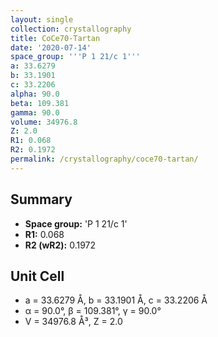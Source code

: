 ```yaml
---
layout: single
collection: crystallography
title: CoCe70-Tartan
date: '2020-07-14'
space_group: '''P 1 21/c 1'''
a: 33.6279
b: 33.1901
c: 33.2206
alpha: 90.0
beta: 109.381
gamma: 90.0
volume: 34976.8
Z: 2.0
R1: 0.068
R2: 0.1972
permalink: /crystallography/coce70-tartan/
---
```


## Summary

- **Space group:** 'P 1 21/c 1'
- **R1:** 0.068
- **R2 (wR2):** 0.1972

## Unit Cell
- a = 33.6279 Å, b = 33.1901 Å, c = 33.2206 Å
- α = 90.0°, β = 109.381°, γ = 90.0°
- V = 34976.8 Å³, Z = 2.0

